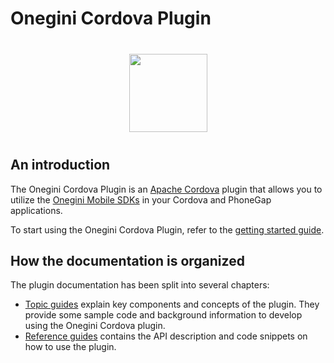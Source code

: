 # Onegini Cordova Plugin

<div style="text-align:center; margin:40px" class="image logo">
    <img height="125" src="images/cordova-logo.png" alt=""/>
</div>

## An introduction

The Onegini Cordova Plugin is an [Apache Cordova](https://cordova.apache.org/) plugin that allows you to utilize the [Onegini Mobile SDKs](https://docs.onegini.com/onegini-sdk.html) in your Cordova and PhoneGap applications.

To start using the Onegini Cordova Plugin, refer to the [getting started guide](topics/getting-started.md).

## How the documentation is organized

The plugin documentation has been split into several chapters:
- [Topic guides](topics/introduction.md) explain key components and concepts of the plugin. They provide some sample code and background information to develop using the Onegini Cordova plugin.
- [Reference guides](reference/introduction.md) contains the API description and code snippets on how to use the plugin.
